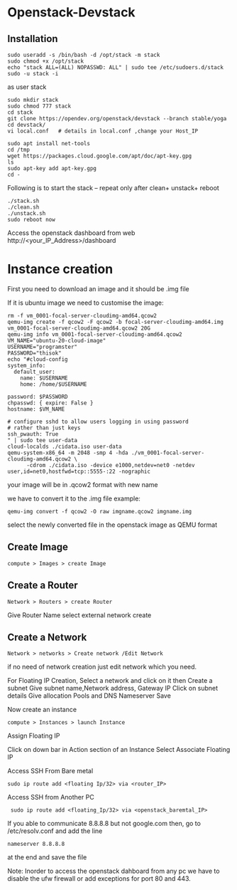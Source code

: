 # Openstack-Devstack
## Installation

```
sudo useradd -s /bin/bash -d /opt/stack -m stack
sudo chmod +x /opt/stack
echo "stack ALL=(ALL) NOPASSWD: ALL" | sudo tee /etc/sudoers.d/stack
sudo -u stack -i
```
as user stack
```
sudo mkdir stack
sudo chmod 777 stack
cd stack
git clone https://opendev.org/openstack/devstack --branch stable/yoga
cd devstack/
vi local.conf   # details in local.conf ,change your Host_IP
```
```
sudo apt install net-tools
cd /tmp
wget https://packages.cloud.google.com/apt/doc/apt-key.gpg
ls
sudo apt-key add apt-key.gpg
cd -
```
Following is to start the stack – repeat only after clean+ unstack+ reboot
```
./stack.sh
./clean.sh
./unstack.sh
sudo reboot now

```
Access the openstack dashboard from web http://<your_IP_Address>/dashboard

# Instance creation

First you need to download an image and it should be .img file



If it is ubuntu image we need to customise the image: 
```
rm -f vm_0001-focal-server-cloudimg-amd64.qcow2
qemu-img create -f qcow2 -F qcow2 -b focal-server-cloudimg-amd64.img  vm_0001-focal-server-cloudimg-amd64.qcow2 20G
qemu-img info vm_0001-focal-server-cloudimg-amd64.qcow2
VM_NAME="ubuntu-20-cloud-image"
USERNAME="programster"
PASSWORD="thisok"
echo "#cloud-config
system_info:
  default_user:
    name: $USERNAME
    home: /home/$USERNAME

password: $PASSWORD
chpasswd: { expire: False }
hostname: $VM_NAME

# configure sshd to allow users logging in using password 
# rather than just keys
ssh_pwauth: True
" | sudo tee user-data
cloud-localds ./cidata.iso user-data
qemu-system-x86_64 -m 2048 -smp 4 -hda ./vm_0001-focal-server-cloudimg-amd64.qcow2 \
      -cdrom ./cidata.iso -device e1000,netdev=net0 -netdev user,id=net0,hostfwd=tcp::5555-:22 -nographic
```
your image will be in .qcow2 format with new name

we have to convert it to the .img file 
example:
```
qemu-img convert -f qcow2 -O raw imgname.qcow2 imgname.img
```
select the newly converted file in the openstack image as QEMU format

## Create Image
```
compute > Images > create Image 
```
## Create a Router

```
Network > Routers > create Router
```
Give Router Name
select  external network 
create


## Create a Network

```
Network > networks > Create network /Edit Network 
```
if no need of network creation just edit network which you need.

For Floating IP Creation,
Select a network and click on it then Create a subnet
Give subnet name,Network address, Gateway IP
Click on subnet details Give allocation Pools and DNS Nameserver 
Save

Now create an instance

```
compute > Instances > launch Instance
```
Assign Floating IP

Click on down bar in Action section of an Instance 
Select Associate Floating IP

Access SSH From Bare metal
```
sudo ip route add <floating Ip/32> via <router_IP>
```
Access SSH from Another PC
```
 sudo ip route add <floating_Ip/32> via <openstack_baremtal_IP>
```

If you able to communicate 8.8.8.8 but not google.com then,
go to /etc/resolv.conf
and add the line
```
nameserver 8.8.8.8
```
at the end and save the file


Note: Inorder to access the openstack dahboard from any pc we have to disable the ufw firewall or add exceptions for port 80 and 443.




